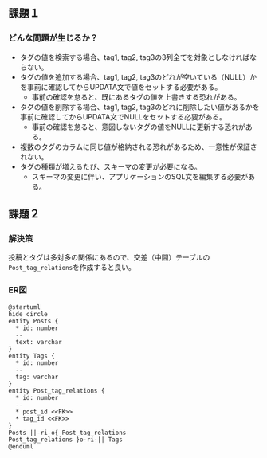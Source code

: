 ## 課題１
### どんな問題が生じるか？
- タグの値を検索する場合、tag1, tag2, tag3の3列全てを対象としなければならない。
- タグの値を追加する場合、tag1, tag2, tag3のどれが空いている（NULL）かを事前に確認してからUPDATA文で値をセットする必要がある。
  - 事前の確認を怠ると、既にあるタグの値を上書きする恐れがある。
- タグの値を削除する場合、tag1, tag2, tag3のどれに削除したい値があるかを事前に確認してからUPDATA文でNULLをセットする必要がある。
  - 事前の確認を怠ると、意図しないタグの値をNULLに更新する恐れがある。
- 複数のタグのカラムに同じ値が格納される恐れがあるため、一意性が保証されない。
- タグの種類が増えるたび、スキーマの変更が必要になる。
  - スキーマの変更に伴い、アプリケーションのSQL文を編集する必要がある。

## 課題２
### 解決策
投稿とタグは多対多の関係にあるので、交差（中間）テーブルの`Post_tag_relations`を作成すると良い。
### ER図

```plantuml
@startuml
hide circle
entity Posts {
  * id: number
  --
  text: varchar
}
entity Tags {
  * id: number
  --
  tag: varchar
}
entity Post_tag_relations {
  * id: number
  --
  * post_id <<FK>>
  * tag_id <<FK>>
}
Posts ||-ri-o{ Post_tag_relations
Post_tag_relations }o-ri-|| Tags
@enduml
```
